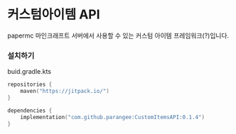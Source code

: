 # 커스텀아이템 API

papermc 마인크래프트 서버에서 사용할 수 있는 커스텀 아이템 프레임워크(?)입니다.

### 설치하기

buid.gradle.kts
```kotlin
repositories {
    maven("https://jitpack.io/")
}

dependencies {
    implementation("com.github.parangee:CustomItemsAPI:0.1.4")
}
```